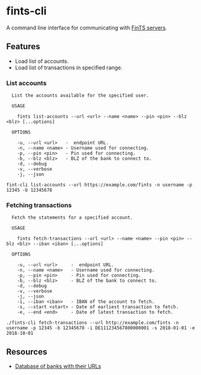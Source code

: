 # fints-cli

A command line interface for communicating with [FinTS servers](https://www.hbci-zka.de/).


## Features

- Load list of accounts.
- Load list of transactions in specified range.

### List accounts

```
  List the accounts available for the specified user.

  USAGE

    fints list-accounts --url <url> --name <name> --pin <pin> --blz <blz> [...options]

  OPTIONS

    -u, --url <url>   -  endpoint URL.                
    -n, --name <name> - Username used for connecting. 
    -p, --pin <pin>   - Pin used for connecting.      
    -b, --blz <blz>   - BLZ of the bank to connect to.
    -d, --debug      
    -v, --verbose    
    -j, --json       
```

```
fint-cli list-accounts --url https://example.com/fints -n username -p 12345 -b 12345678
```

### Fetching transactions

```
  Fetch the statements for a specified account.

  USAGE

    fints fetch-transactions --url <url> --name <name> --pin <pin> --blz <blz> --iban <iban> [...options]

  OPTIONS

    -u, --url <url>     -  endpoint URL.                        
    -n, --name <name>   - Username used for connecting.         
    -p, --pin <pin>     - Pin used for connecting.              
    -b, --blz <blz>     - BLZ of the bank to connect to.        
    -d, --debug        
    -v, --verbose      
    -j, --json         
    -i, --iban <iban>   - IBAN of the account to fetch.         
    -s, --start <start> - Date of earliest transaction to fetch.
    -e, --end <end>     - Date of latest transaction to fetch.  
```

```
./fints-cli fetch-transactions --url http://example.com/fints -n username -p 12345 -b 12345678 -i DE111234567800000001 -s 2018-01-01 -e 2018-10-01
```

## Resources

- [Database of banks with their URLs](https://github.com/jhermsmeier/fints-institute-db)
